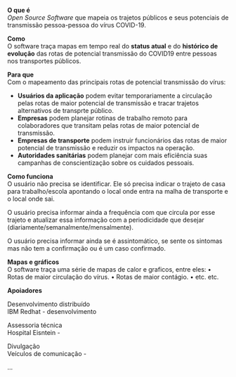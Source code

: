 **O que é** <br>
*Open Source Software* que mapeia os trajetos públicos e seus potenciais de transmissão pessoa-pessoa do vírus COVID-19. <br> 

**Como**  <br>
O software traça mapas em tempo real do **status atual** e do **histórico de evolução** das rotas de potencial transmissão do COVID19 entre pessoas nos transportes públicos. <br> 

**Para que** <br>
Com o mapeamento das principais rotas de potencial transmissão do vírus: 
  - **Usuários da aplicação** podem evitar temporariamente a circulação pelas rotas de maior potencial de transmissão e tracar trajetos alternativos de transprte público. 
  - **Empresas** podem planejar rotinas de trabalho remoto para colaboradores que transitam pelas rotas de maior potencial de transmissão. 
  - **Empresas de transporte** podem instruir funcionários das rotas de maior potencial de transmissão e reduzir os impactos na operação.
  - **Autoridades sanitárias** podem planejar com mais eficiência suas campanhas de conscientização sobre os cuidados pessoais. <br>

**Como funciona**  <br>
O usuário não precisa se identificar. Ele só precisa indicar o trajeto de casa para trabalho/escola apontando o local onde entra na malha de transporte e o local onde sai.  <br>

O usuário precisa informar ainda a frequência com que circula por esse trajeto e atualizar essa informação com a periodicidade que desejar (diariamente/semanalmente/mensalmente).  <br>

O usuário precisa informar ainda se é assintomático, se sente os sintomas mas não tem a confirmação ou é um caso confirmado.  <br>

**Mapas e gráficos**  <br>
O software traça uma série de mapas de calor e graficos, entre eles:
• Rotas de maior circulação do vírus. 
• Rotas de maior contágio. 
• etc. etc.

**Apoiadores**  <br>

Desenvolvimento distribuído <br>
IBM Redhat - desenvolvimento  

Assessoria técnica <br>
Hospital Eisntein - 

Divulgação <br>
Veículos de comunicação - 

...
